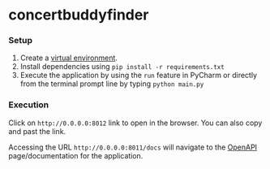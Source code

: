 # concertbuddyfinder

### Setup
1. Create a [virtual environment](https://docs.python.org/3/library/venv.html).
2. Install dependencies using ```pip install -r requirements.txt```
3. Execute the application by using the ```run``` feature in PyCharm or directly
from the terminal prompt line by typing ```python main.py```

### Execution
Click on ```http://0.0.0.0:8012``` link to open in the browser. You can also copy and past the link.

Accessing the URL ```http://0.0.0.0:8011/docs``` will navigate to the [OpenAPI](https://www.openapis.org/)
page/documentation for the application.
